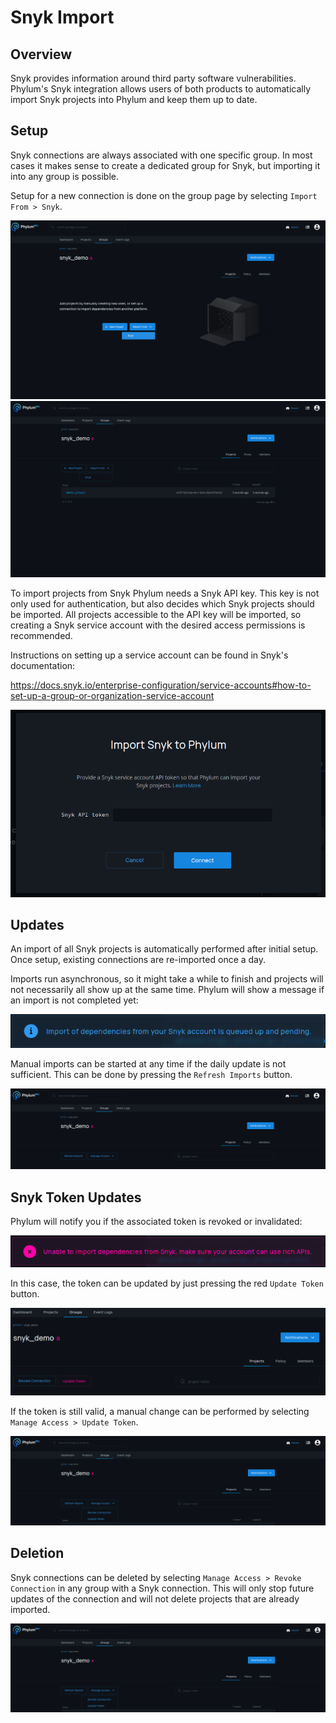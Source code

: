 # Snyk Import

## Overview

Snyk provides information around third party software vulnerabilities. Phylum's
Snyk integration allows users of both products to automatically import Snyk
projects into Phylum and keep them up to date.

## Setup

Snyk connections are always associated with one specific group. In most cases it
makes sense to create a dedicated group for Snyk, but importing it into any
group is possible.

Setup for a new connection is done on the group page by selecting `Import From >
Snyk`.

![Setup with empty group](../../assets/snyk_setup_empty_group.png)
![Setup with existing group](../../assets/snyk_setup_existing_group.png)

To import projects from Snyk Phylum needs a Snyk API key. This key is not only
used for authentication, but also decides which Snyk projects should be
imported. All projects accessible to the API key will be imported, so creating a
Snyk service account with the desired access permissions is recommended.

Instructions on setting up a service account can be found in Snyk's
documentation:

https://docs.snyk.io/enterprise-configuration/service-accounts#how-to-set-up-a-group-or-organization-service-account

![Token entry](../../assets/snyk_setup_token.png)

## Updates

An import of all Snyk projects is automatically performed after initial setup.
Once setup, existing connections are re-imported once a day.

Imports run asynchronous, so it might take a while to finish and projects will
not necessarily all show up at the same time. Phylum will show a message if an
import is not completed yet:

![Import in progress](../../assets/snyk_import_in_progress.png)

Manual imports can be started at any time if the daily update is not sufficient.
This can be done by pressing the `Refresh Imports` button.

![Manual import](../../assets/snyk_manual_import.png)

## Snyk Token Updates

Phylum will notify you if the associated token is revoked or invalidated:

![Invalid token](../../assets/snyk_invalid_token.png)

In this case, the token can be updated by just pressing the red `Update Token`
button.

![Invalid token update](../../assets/snyk_invalid_token_update.png)

If the token is still valid, a manual change can be performed by selecting
`Manage Access > Update Token`.

![Valid token update](../../assets/snyk_manage_access.png)

## Deletion

Snyk connections can be deleted by selecting `Manage Access > Revoke Connection`
in any group with a Snyk connection. This will only stop future updates of the
connection and will not delete projects that are already imported.

![Revoke connection](../../assets/snyk_manage_access.png)
